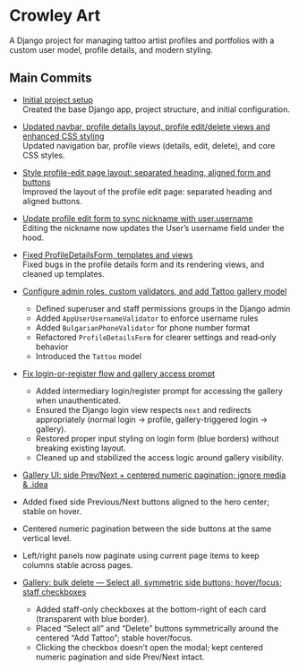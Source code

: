 # Crowley Art

A Django project for managing tattoo artist profiles and portfolios with a custom user model, profile details, and modern styling.

## Main Commits

- [Initial project setup](https://github.com/Petko-Simov/CrowleyArt/commit/8db46722e858c32577b7ac5b1e12077596da8a37)  
  Created the base Django app, project structure, and initial configuration.

- [Updated navbar, profile details layout, profile edit/delete views and enhanced CSS styling](https://github.com/Petko-Simov/CrowleyArt/commit/6ddcc639434b7fb54a921dbef7ea42ea97e27358)  
  Updated navigation bar, profile views (details, edit, delete), and core CSS styles.

- [Style profile-edit page layout: separated heading, aligned form and buttons](https://github.com/Petko-Simov/CrowleyArt/commit/2a672ccf00a816e0c27e0eb3f97dfb894d60e52c)  
  Improved the layout of the profile edit page: separated heading and aligned buttons.

- [Update profile edit form to sync nickname with user.username](https://github.com/Petko-Simov/CrowleyArt/commit/96afb1019f95367c46867f447a6af89d91b7a70a)  
  Editing the nickname now updates the User’s username field under the hood.

- [Fixed ProfileDetailsForm, templates and views](https://github.com/Petko-Simov/CrowleyArt/commit/5b42e8b04cd6d4014a8cae7a1cb27914ecd25828)  
  Fixed bugs in the profile details form and its rendering views, and cleaned up templates.

- [Configure admin roles, custom validators, and add Tattoo gallery model](https://github.com/Petko-Simov/CrowleyArt/commit/fcf4e7c3094e017d615cf778212cc1540dc3e26e)  
  - Defined superuser and staff permissions groups in the Django admin  
  - Added `AppUserUsernameValidator` to enforce username rules  
  - Added `BulgarianPhoneValidator` for phone number format  
  - Refactored `ProfileDetailsForm` for clearer settings and read‑only behavior  
  - Introduced the `Tattoo` model

- [Fix login-or-register flow and gallery access prompt](https://github.com/Petko-Simov/CrowleyArt/commit/f418777590914d79a98a98bc26b6cc357383cb71)  
  - Added intermediary login/register prompt for accessing the gallery when unauthenticated.  
  - Ensured the Django login view respects `next` and redirects appropriately (normal login → profile, gallery-triggered login → gallery).  
  - Restored proper input styling on login form (blue borders) without breaking existing layout.  
  - Cleaned up and stabilized the access logic around gallery visibility.
 
 - [Gallery UI: side Prev/Next + centered numeric pagination; ignore media & .idea](https://github.com/Petko-Simov/CrowleyArt/commit/3c2ca96b883152a3c43e2ac8a2d40dfce349de3d)  
  - Added fixed side Previous/Next buttons aligned to the hero center; stable on hover.
  - Centered numeric pagination between the side buttons at the same vertical level.
  - Left/right panels now paginate using current page items to keep columns stable across pages.

- [Gallery: bulk delete — Select all, symmetric side buttons; hover/focus; staff checkboxes](https://github.com/Petko-Simov/CrowleyArt/commit/4083d680de2ee904d37b0d2243bae62a2635c0a8)
  - Added staff-only checkboxes at the bottom-right of each card (transparent with blue border).
  - Placed “Select all” and “Delete” buttons symmetrically around the centered “Add Tattoo”; stable hover/focus.
  - Clicking the checkbox doesn’t open the modal; kept centered numeric pagination and side Prev/Next intact.


